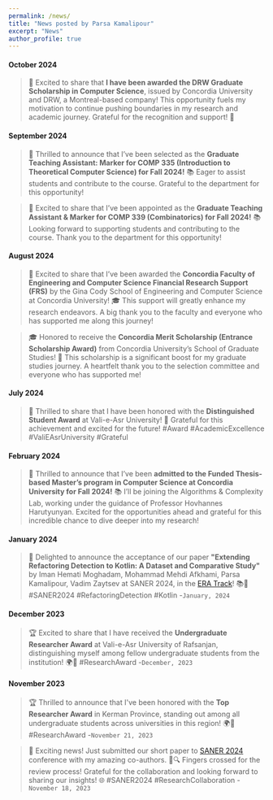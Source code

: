 ```yaml
---
permalink: /news/
title: "News posted by Parsa Kamalipour"
excerpt: "News"
author_profile: true
---
```


<!-- # NEWS -->
#### October 2024
> 🎉 Excited to share that **I have been awarded the DRW Graduate Scholarship in Computer Science**, issued by Concordia University and DRW, a Montreal-based company! This opportunity fuels my motivation to continue pushing boundaries in my research and academic journey. Grateful for the recognition and support! 🚀

#### September 2024
> 🎉 Thrilled to announce that I’ve been selected as the **Graduate Teaching Assistant: Marker for COMP 335 (Introduction to Theoretical Computer Science) for Fall 2024!** 📚 Eager to assist students and contribute to the course. Grateful to the department for this opportunity!

> 🎉 Excited to share that I’ve been appointed as the **Graduate Teaching Assistant & Marker for COMP 339 (Combinatorics) for Fall 2024!** 📚 Looking forward to supporting students and contributing to the course. Thank you to the department for this opportunity!

#### August 2024
> 🌟 Excited to share that I’ve been awarded the **Concordia Faculty of Engineering and Computer Science Financial Research Support (FRS)** by the Gina Cody School of Engineering and Computer Science at Concordia University! 🎓 This support will greatly enhance my research endeavors. A big thank you to the faculty and everyone who has supported me along this journey! 

> 🎓 Honored to receive the **Concordia Merit Scholarship (Entrance Scholarship Award)** from Concordia University’s School of Graduate Studies! 🌟 This scholarship is a significant boost for my graduate studies journey. A heartfelt thank you to the selection committee and everyone who has supported me!

#### July 2024
> 🎉 Thrilled to share that I have been honored with the **Distinguished Student Award** at Vali-e-Asr University! 🌟 Grateful for this achievement and excited for the future! #Award #AcademicExcellence #ValiEAsrUniversity #Grateful 

#### February 2024
> 🚀 Thrilled to announce that I’ve been **admitted to the Funded Thesis-based Master’s program in Computer Science at Concordia University for Fall 2024!** 📚 I’ll be joining the Algorithms & Complexity Lab, working under the guidance of Professor Hovhannes Harutyunyan. Excited for the opportunities ahead and grateful for this incredible chance to dive deeper into my research!


#### January 2024
> 🚀 Delighted to announce the acceptance of our paper **"Extending Refactoring Detection to Kotlin: A Dataset and Comparative Study"** by Iman Hemati Moghadam, Mohammad Mehdi Afkhami, Parsa Kamalipour, Vadim Zaytsev at SANER 2024, in the [ERA Track](https://conf.researchr.org/track/saner-2024/saner-2024-early-research-achievement--era--track-)! 📚🚀 #SANER2024 #RefactoringDetection #Kotlin -`January, 2024`

#### December 2023
> 🏆 Excited to share that I have received the **Undergraduate Researcher Award** at Vali-e-Asr University of Rafsanjan, distinguishing myself among fellow undergraduate students from the institution! 🌍🚀 #ResearchAward -`December, 2023`

#### November 2023
> 🏆 Thrilled to announce that I've been honored with the **Top Researcher Award** in Kerman Province, standing out among all undergraduate students across universities in this region! 🌍🚀 #ResearchAward -`November 21, 2023`

> 🚀 Exciting news! Just submitted our short paper to [SANER 2024](https://conf.researchr.org/home/saner-2024) conference with my amazing co-authors. 📑🔍 Fingers crossed for the review process! Grateful for the collaboration and looking forward to sharing our insights! 🌐 #SANER2024 #ResearchCollaboration -`November 18, 2023`



